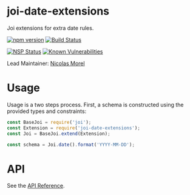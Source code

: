 
# joi-date-extensions

Joi extensions for extra date rules.

[![npm version](https://badge.fury.io/js/joi-date-extensions.svg)](http://badge.fury.io/js/joi-date-extensions)
[![Build Status](https://secure.travis-ci.org/hapijs/joi-date-extensions.svg?branch=master)](http://travis-ci.org/hapijs/joi-date-extensions)
<!--

Remove those badges until they work properly on semver.

[![Dependencies Status](https://david-dm.org/hapijs/joi-date-extensions.svg)](https://david-dm.org/hapijs/joi-date-extensions)
[![DevDependencies Status](https://david-dm.org/hapijs/joi-date-extensions/dev-status.svg)](https://david-dm.org/hapijs/joi-date-extensions#info=devDependencies)

-->
[![NSP Status](https://nodesecurity.io/orgs/hapijs/projects/0394bf83-b5bc-410b-878c-e8cf1b92033e/badge)](https://nodesecurity.io/orgs/hapijs/projects/0394bf83-b5bc-410b-878c-e8cf1b92033e)
[![Known Vulnerabilities](https://snyk.io/test/npm/joi-date-extensions/badge.svg)](https://snyk.io/test/npm/joi-date-extensions)

Lead Maintainer: [Nicolas Morel](https://github.com/marsup)

# Usage

Usage is a two steps process. First, a schema is constructed using the provided types and constraints:

```js
const BaseJoi = require('joi');
const Extension = require('joi-date-extensions');
const Joi = BaseJoi.extend(Extension);

const schema = Joi.date().format('YYYY-MM-DD');
```

# API
See the [API Reference](https://github.com/hapijs/joi-date-extensions/blob/v1.0.0/API.md).
